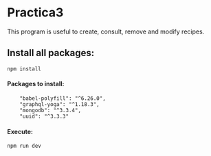 # Practica3

This program is useful to create, consult, remove and modify recipes.

## Install all packages:
```
npm install
```
#### Packages to install:
```
    "babel-polyfill": "^6.26.0",
    "graphql-yoga": "^1.18.3",
    "mongodb": "^3.3.4",
    "uuid": "^3.3.3"
```
#### Execute:
```
npm run dev
```
